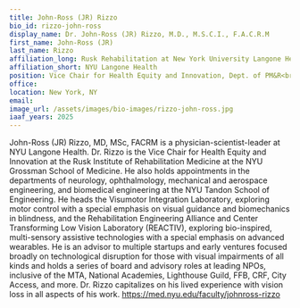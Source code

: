 ```yaml
---
title: John-Ross (JR) Rizzo
bio_id: rizzo-john-ross
display_name: Dr. John-Ross (JR) Rizzo, M.D., M.S.C.I., F.A.C.R.M
first_name: John-Ross (JR)
last_name: Rizzo
affiliation_long: Rusk Rehabilitation at New York University Langone Health
affiliation_short: NYU Langone Health
position: Vice Chair for Health Equity and Innovation, Dept. of PM&R<br><br>Ilse Melamid A/Professor of Rehabilitation Medicine​<br>Department of Neurology<br>Department of Mechanical & Aerospace Engineering<br>Department of Biomedical Engineering<br>Department of Ophthalmology<br>NYU School of Medicine & Engineering
office: 
location: New York, NY
email: 
image_url: /assets/images/bio-images/rizzo-john-ross.jpg
iaaf_years: 2025
---
```

John-Ross (JR) Rizzo, MD, MSc, FACRM is a physician-scientist-leader at NYU Langone Health. Dr. Rizzo is the Vice Chair for Health Equity and Innovation at the Rusk Institute of Rehabilitation Medicine at the NYU Grossman School of Medicine. He also holds appointments in the departments of neurology, ophthalmology, mechanical and aerospace engineering, and biomedical engineering at the NYU Tandon School of Engineering. He heads the Visumotor Integration Laboratory, exploring motor control with a special emphasis on visual guidance and biomechanics in blindness, and the Rehabilitation Engineering Alliance and Center Transforming Low Vision Laboratory (REACTIV), exploring bio-inspired, multi-sensory assistive technologies with a special emphasis on advanced wearables. He is an advisor to multiple startups and early ventures focused broadly on technological disruption for those with visual impairments of all kinds and holds a series of board and advisory roles at leading NPOs, inclusive of the MTA, National Academies, Lighthouse Guild, FFB, CRF, City Access, and more. Dr. Rizzo capitalizes on his lived experience with vision loss in all aspects of his work. <a href="https://med.nyu.edu/faculty/johnross-rizzo" target="_blank" class="usa-link--external">https://med.nyu.edu/faculty/johnross-rizzo</a>